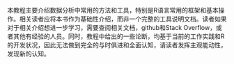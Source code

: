 本教程主要介绍数据分析中常用的方法和工具，特别是R语言常用的框架和基本操作。相关读者应将本书作为基础性介绍，而非一个完整的工具说明文档。读者如果对于相关介绍想进一步学习，需要查阅相关文档，github和Stack Overflow，或者其他有经验的人员。同时，教程中给出的一些论断，均基于当前的工作实践和R的开发状况，因此无法做到完全的与时俱进和全面认知，请读者发挥主观能动性，发现新的认知。